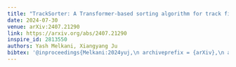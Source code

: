 ```yaml
---
title: "TrackSorter: A Transformer-based sorting algorithm for track finding in High Energy Physics"
date: 2024-07-30
venue: arXiv:2407.21290
link: https://arxiv.org/abs/2407.21290
inspire_id: 2813550
authors: Yash Melkani, Xiangyang Ju
bibtex: '@inproceedings{Melkani:2024yuj,\n archiveprefix = {arXiv},\n author = {Melkani, Yash and Ju, Xiangyang},\n booktitle = {{22nd International Workshop on Advanced Computing and Analysis Techniques in Physics Research}: {Foundation Models for Physics - Nexus of Computation and Physics through Embracing the Era of Foundation Models}},\n eprint = {2407.21290},\n month = {7},\n primaryclass = {cs.LG},\n title = {{TrackSorter: A Transformer-based sorting algorithm for track finding in High Energy Physics}},\n year = {2024}\n}\n'
---
```

